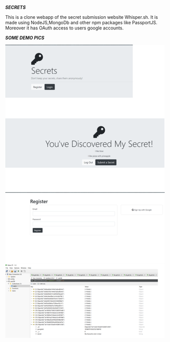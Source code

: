 <strong><bold><i>SECRETS</i></bold></strong>


This is a clone webapp of the secret submission website Whisper.sh.
It is made using NodeJS,MongoDb and other npm packages like PassportJS.
Moreover it has OAuth access to users google accounts.

<strong><bold><i>SOME DEMO PICS</i></bold></strong>

![Home Page](1.png)
![Home Page](2.png)
![Home Page](3.png)
![Home Page](4.png)
